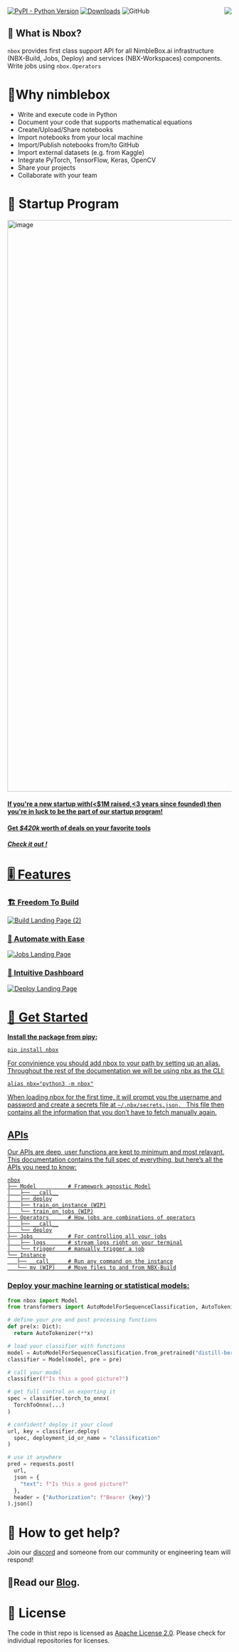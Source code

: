 <a href="https://nimblebox.ai/" target="_blank"><img src="./assets/built_at_nbx.svg" align="right"></a>
[![PyPI - Python
Version](https://img.shields.io/badge/python-3.6%20%7C%203.7%20%7C%203.8%20%7C%203.9-blue)](https://pypi.org/project/nbox/)
[![Downloads](https://pepy.tech/badge/nbox)](https://pepy.tech/project/nbox)
![GitHub](https://img.shields.io/badge/license-Apache--2.0-blueviolet)

## 🧐 What is Nbox?

`nbox` provides first class support API for all NimbleBox.ai infrastructure (NBX-Build, Jobs, Deploy) and services (NBX-Workspaces) components. Write jobs using `nbox.Operators`

# 🤷Why nimblebox

- Write and execute code in Python
- Document your code that supports mathematical equations
- Create/Upload/Share notebooks
- Import notebooks from your local machine
- Import/Publish notebooks from/to GitHub
- Import external datasets (e.g. from Kaggle)
- Integrate PyTorch, TensorFlow, Keras, OpenCV
- Share your projects
- Collaborate with your team


# 🚀 Startup Program

<a href="https://nimblebox.ai/startup-program"><img width="1281" alt="image" src="https://user-images.githubusercontent.com/89596037/188064820-c372f895-fef1-4a84-bd95-8a9a5c3d13d1.png">

   
#### If you're a new startup with(<$1M raised,<3 years since founded) then you're in luck to be the part of our startup program!
#### Get *$420k* worth of deals on your favorite tools 
##### <a href="https://nimblebox.ai/startup-program">Check it out !


# 🎚 Features

### 🏗️ Freedom To Build
![Build Landing Page (2)](https://user-images.githubusercontent.com/89596037/181773716-ba63f167-af0d-48aa-921a-02e13238c0f2.gif)


### 🦾 Automate with Ease
![Jobs Landing Page](https://user-images.githubusercontent.com/89596037/181774553-99120354-72f5-4064-9216-4f8a5aa050be.gif)



### 🚀 Intuitive Dashboard
![Deploy Landing Page](https://user-images.githubusercontent.com/89596037/181775468-cc342a30-d87e-4576-8bdd-8ffdd75ff759.gif)


# 🏁 Get Started


**Install the package from pipy:**

```pip install nbox```


For convinience you should add nbox to your path by setting up an alias. Throughout the rest of the documentation we will be using nbx as the CLI:

```# go to your .bashrc or .zshrc and add
alias nbx="python3 -m nbox"
```



When loading nbox for the first time, it will prompt you the username and password and create a secrets file at ```~/.nbx/secrets.json. ``` This file then contains all the information that you don’t have to fetch manually again.


## APIs

Our APIs are deep, user functions are kept to minimum and most relavant. This documentation contains the full spec of everything, but here’s all the APIs you need to know:

```
nbox
├── Model          # Framework agnostic Model
│   ├── __call__
│   ├── deploy
│   ├── train_on_instance (WIP)
│   └── train_on_jobs (WIP)
├── Operators      # How jobs are combinations of operators
│   ├── __call__
│   └── deploy
├── Jobs           # For controlling all your jobs
│   ├── logs       # stream logs right on your terminal
│   └── trigger    # manually trigger a job
└── Instance
   ├── __call__    # Run any command on the instance
   └── mv (WIP)    # Move files to and from NBX-Build
```
### Deploy your machine learning or statistical models:

```python
from nbox import Model
from transformers import AutoModelForSequenceClassification, AutoTokenizer

# define your pre and post processing functions
def pre(x: Dict):
  return AutoTokenizer(**x)

# load your classifier with functions
model = AutoModelForSequenceClassification.from_pretrained("distill-bert")
classifier = Model(model, pre = pre)

# call your model
classifier(f"Is this a good picture?")

# get full control on exporting it
spec = classifier.torch_to_onnx(
  TorchToOnnx(...)
)

# confident? deploy it your cloud
url, key = classifier.deploy(
  spec, deployment_id_or_name = "classification"
)

# use it anywhere
pred = requests.post(
  url,
  json = {
    "text": f"Is this a good picture?"
  },
  header = {"Authorization": f"Bearer {key}"}
).json()
```
# 🛟 How to get help?

Join our [discord](https://discord.gg/qYZHxMaCsE) and someone from our community or engineering team will respond!

## 🔖Read our [Blog](https://nimblebox.ai/blog).


# 🧩 License

The code in thist repo is licensed as [Apache License 2.0](./LICENSE). Please check for individual repositories for licenses.
